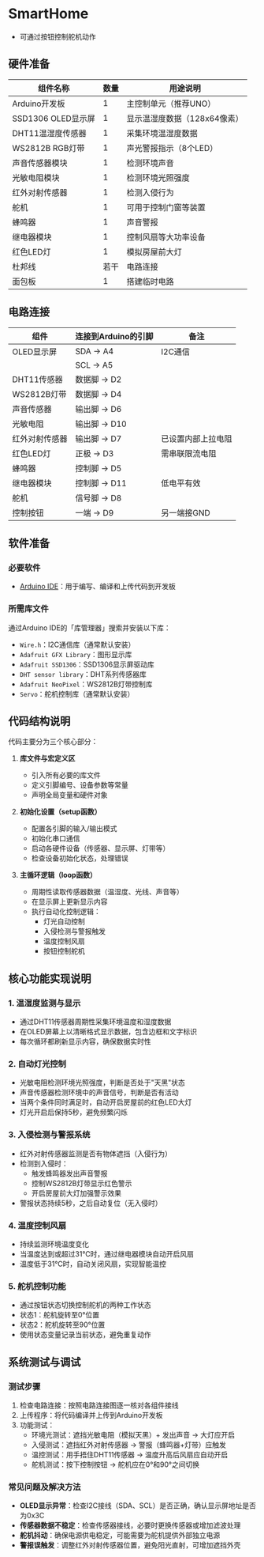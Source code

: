 # SmartHome
- 可通过按钮控制舵机动作

## 硬件准备

| 组件名称         | 数量 | 用途说明                     |
|------------------|------|------------------------------|
| Arduino开发板    | 1    | 主控制单元（推荐UNO）        |
| SSD1306 OLED显示屏 | 1    | 显示温湿度数据（128x64像素） |
| DHT11温湿度传感器 | 1    | 采集环境温湿度数据           |
| WS2812B RGB灯带  | 1    | 声光警报指示（8个LED）       |
| 声音传感器模块   | 1    | 检测环境声音                 |
| 光敏电阻模块     | 1    | 检测环境光照强度             |
| 红外对射传感器   | 1    | 检测入侵行为                 |
| 舵机             | 1    | 可用于控制门窗等装置         |
| 蜂鸣器           | 1    | 声音警报                     |
| 继电器模块       | 1    | 控制风扇等大功率设备         |
| 红色LED灯        | 1    | 模拟房屋前大灯               |
| 杜邦线           | 若干 | 电路连接                     |
| 面包板           | 1    | 搭建临时电路                 |

## 电路连接

| 组件          | 连接到Arduino的引脚 | 备注                 |
|---------------|---------------------|----------------------|
| OLED显示屏    | SDA -> A4           | I2C通信              |
|               | SCL -> A5           |                      |
| DHT11传感器   | 数据脚 -> D2        |                      |
| WS2812B灯带   | 数据脚 -> D4        |                      |
| 声音传感器    | 输出脚 -> D6        |                      |
| 光敏电阻      | 输出脚 -> D10       |                      |
| 红外对射传感器| 输出脚 -> D7        | 已设置内部上拉电阻   |
| 红色LED灯     | 正极 -> D3          | 需串联限流电阻       |
| 蜂鸣器        | 控制脚 -> D5        |                      |
| 继电器模块    | 控制脚 -> D11       | 低电平有效           |
| 舵机          | 信号脚 -> D8        |                      |
| 控制按钮      | 一端 -> D9          | 另一端接GND          |

## 软件准备

### 必要软件
- [Arduino IDE](https://www.arduino.cc/en/software)：用于编写、编译和上传代码到开发板

### 所需库文件
通过Arduino IDE的「库管理器」搜索并安装以下库：
- `Wire.h`：I2C通信库（通常默认安装）
- `Adafruit GFX Library`：图形显示库
- `Adafruit SSD1306`：SSD1306显示屏驱动库
- `DHT sensor library`：DHT系列传感器库
- `Adafruit NeoPixel`：WS2812B灯带控制库
- `Servo`：舵机控制库（通常默认安装）

## 代码结构说明

代码主要分为三个核心部分：

1. **库文件与宏定义区**
   - 引入所有必要的库文件
   - 定义引脚编号、设备参数等常量
   - 声明全局变量和硬件对象

2. **初始化设置（setup函数）**
   - 配置各引脚的输入/输出模式
   - 初始化串口通信
   - 启动各硬件设备（传感器、显示屏、灯带等）
   - 检查设备初始化状态，处理错误

3. **主循环逻辑（loop函数）**
   - 周期性读取传感器数据（温湿度、光线、声音等）
   - 在显示屏上更新显示内容
   - 执行自动化控制逻辑：
     - 灯光自动控制
     - 入侵检测与警报触发
     - 温度控制风扇
     - 按钮控制舵机

## 核心功能实现说明

### 1. 温湿度监测与显示
- 通过DHT11传感器周期性采集环境温度和湿度数据
- 在OLED屏幕上以清晰格式显示数据，包含边框和文字标识
- 每次循环都刷新显示内容，确保数据实时性

### 2. 自动灯光控制
- 光敏电阻检测环境光照强度，判断是否处于"天黑"状态
- 声音传感器检测环境中的声音信号，判断是否有活动
- 当两个条件同时满足时，自动开启房屋前的红色LED大灯
- 灯光开启后保持5秒，避免频繁闪烁

### 3. 入侵检测与警报系统
- 红外对射传感器监测是否有物体遮挡（入侵行为）
- 检测到入侵时：
  - 触发蜂鸣器发出声音警报
  - 控制WS2812B灯带显示红色警示
  - 开启房屋前大灯加强警示效果
- 警报状态持续5秒，之后自动复位（无入侵时）

### 4. 温度控制风扇
- 持续监测环境温度变化
- 当温度达到或超过31℃时，通过继电器模块自动开启风扇
- 温度低于31℃时，自动关闭风扇，实现智能温控

### 5. 舵机控制功能
- 通过按钮状态切换控制舵机的两种工作状态
- 状态1：舵机旋转至0°位置
- 状态2：舵机旋转至90°位置
- 使用状态变量记录当前状态，避免重复动作

## 系统测试与调试

### 测试步骤
1. 检查电路连接：按照电路连接图逐一核对各组件接线
2. 上传程序：将代码编译并上传到Arduino开发板
3. 功能测试：
   - 环境光测试：遮挡光敏电阻（模拟天黑）+ 发出声音 → 大灯应开启
   - 入侵测试：遮挡红外对射传感器 → 警报（蜂鸣器+灯带）应触发
   - 温控测试：用手捂住DHT11传感器 → 温度升高后风扇应自动开启
   - 舵机测试：按下控制按钮 → 舵机应在0°和90°之间切换

### 常见问题及解决方法
- **OLED显示异常**：检查I2C接线（SDA、SCL）是否正确，确认显示屏地址是否为0x3C
- **传感器数据不稳定**：检查传感器接线，必要时更换传感器或增加滤波处理
- **舵机抖动**：确保电源供电稳定，可能需要为舵机提供外部独立电源
- **警报误触发**：调整红外对射传感器位置，避免阳光直射，可增加遮挡外壳
